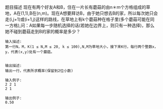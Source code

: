 题目描述
现在有两个好友A和B，住在一片长有蘑菇的由n＊m个方格组成的草地，A在(1,1),B在(n,m)。现在A想要拜访B，由于她只想去B的家，所以每次她只会走(i,j+1)或(i+1,j)这样的路线，在草地上有k个蘑菇种在格子里(多个蘑菇可能在同一方格),问：A如果每一步随机选择的话(若她在边界上，则只有一种选择)，那么她不碰到蘑菇走到B的家的概率是多少？

	输入描述:
	第一行N，M，K(1 ≤ N,M ≤ 20, k ≤ 100),N,M为草地大小，接下来K行，每行两个整数x，y，代表(x,y)处有一个蘑菇。


	输出描述:
	输出一行，代表所求概率(保留到2位小数)

	输入例子:
	2 2 1
	2 1

	输出例子:
	0.50
